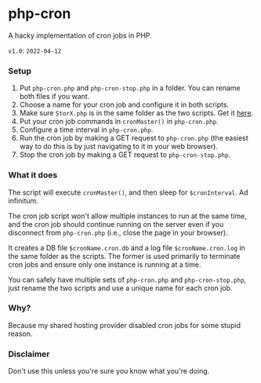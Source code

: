 # php-cron
A hacky implementation of cron jobs in PHP.  

`v1.0`: `2022-04-12`

### Setup
1. Put `php-cron.php` and `php-cron-stop.php` in a folder. You can rename both files if you want.
2. Choose a name for your cron job and configure it in both scripts.
3. Make sure `StorX.php` is in the same folder as the two scripts. Get it [here](https://github.com/aaviator42/StorX).
4. Put your cron job commands in `cronMaster()` in `php-cron.php`.
5. Configure a time interval in `php-cron.php`.
6. Run the cron job by making a GET request to `php-cron.php` (the easiest way to do this is by just navigating to it in your web browser).
7. Stop the cron job by making a GET request to `php-cron-stop.php`.

### What it does
The script will execute `cronMaster()`, and then sleep for `$cronInterval`. Ad infinitum.

The cron job script won't allow multiple instances to run at the same time, and the cron job should continue running on the server even if you disconnect from `php-cron.php` (i.e., close the page in your browser).

It creates a DB file `$cronName.cron.db` and a log file `$cronName.cron.log` in the same folder as the scripts. The former is used primarily to terminate cron jobs and ensure only one instance is running at a time.

You can safely have multiple sets of `php-cron.php` and `php-cron-stop.php`, just rename the two scripts and use a unique name for each cron job.

### Why?
Because my shared hosting provider disabled cron jobs for some stupid reason.

### Disclaimer
Don't use this unless you're sure you know what you're doing.
